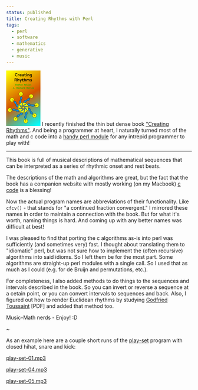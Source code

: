 ```yaml
---                                                                                                                                                                          
status: published
title: Creating Rhythms with Perl
tags:
  - perl
  - software
  - mathematics
  - generative
  - music
---
```


![creating-rhythms-cover.png](creating-rhythms-cover.png)
I recently finished the thin but dense book ["Creating Rhythms"](https://abrazol.com/books/rhythm1). And being a programmer at heart, I naturally turned most of the math and c code into a [handy perl module](https://metacpan.org/dist/Music-CreatingRhythms) for any intrepid programmer to play with!

---

This book is full of musical descriptions of mathematical sequences that can be interpreted as a series of rhythmic onset and rest beats.

The descriptions of the math and algorithms are great, but the fact that the book has a companion website with mostly working (on my Macbook) [c code](https://abrazol.com/books/rhythm1/software.html) is a blessing!

Now the actual program names are abbreviations of their functionality. Like `cfcv()` - that stands for "a continued fraction convergent." I mirrored these names in order to maintain a connection with the book. But for what it's worth, naming things is hard. And coming up with any better names was difficult at best!

I was pleased to find that porting the c algorithms as-is into perl was sufficiently (and sometimes very) fast. I thought about translating them to "idiomatic" perl, but was not sure how to implement the (often recursive) algorithms into said idioms. So I left them be for the most part. Some algorithms are straight-up perl modules with a single call. So I used that as much as I could (e.g. for de Bruijn and permutations, etc.).

For completeness, I also added methods to do things to the sequences and intervals described in the book. So you can invert or reverse a sequence at a cetain point, or you can convert intervals to sequences and back. Also, I figured out how to render Euclidean rhythms by studying [Godfried Toussaint](http://cgm.cs.mcgill.ca/~godfried/publications/banff.pdf) [PDF] and added that method too.

Music-Math nerds - Enjoy! :D

~

As an example here are a couple short runs of the [play-set](https://github.com/ology/Music-CreatingRhythms/blob/main/eg/play-set.pl) program with closed hihat, snare and kick:

[play-set-01.mp3](play-set-01.mp3)

[play-set-04.mp3](play-set-04.mp3)

[play-set-05.mp3](play-set-05.mp3)

